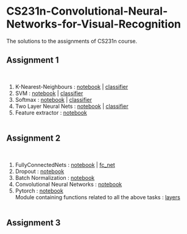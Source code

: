 # CS231n-Convolutional-Neural-Networks-for-Visual-Recognition
The solutions to the assignments of CS231n course. <br/> <h2>Assignment 1</h2><br/>
1. K-Nearest-Neighbours : [notebook](https://github.com/chefpr7/CS231n-Convolutional-Neural-Networks-for-Visual-Recognition/blob/master/assignment1/knn_solved.ipynb) | [classifier](https://github.com/chefpr7/CS231n-Convolutional-Neural-Networks-for-Visual-Recognition/blob/master/assignment1/cs231n/classifiers/k_nearest_neighbor.py)</br>
2. SVM : [notebook](https://github.com/chefpr7/CS231n-Convolutional-Neural-Networks-for-Visual-Recognition/blob/master/assignment1/svm_solved.ipynb) | [classifier](https://github.com/chefpr7/CS231n-Convolutional-Neural-Networks-for-Visual-Recognition/blob/master/assignment1/cs231n/classifiers/linear_svm.py)<br/>
3. Softmax :  [notebook](https://github.com/chefpr7/CS231n-Convolutional-Neural-Networks-for-Visual-Recognition/blob/master/assignment1/softmax_solved.ipynb) | [classifier](https://github.com/chefpr7/CS231n-Convolutional-Neural-Networks-for-Visual-Recognition/blob/master/assignment1/cs231n/classifiers/softmax.py)<br/>
4. Two Layer Neural Nets :  [notebook](https://github.com/chefpr7/CS231n-Convolutional-Neural-Networks-for-Visual-Recognition/blob/master/assignment1/two_layer_net.ipynb) | [classifier](https://github.com/chefpr7/CS231n-Convolutional-Neural-Networks-for-Visual-Recognition/blob/master/assignment1/cs231n/classifiers/neural_net.py)<br/>
5. Feature extractor :  [notebook](https://github.com/chefpr7/CS231n-Convolutional-Neural-Networks-for-Visual-Recognition/blob/master/assignment1/features_solved.ipynb)  <br/><br/>

<h2>Assignment 2 </h2><br/>

1. FullyConnectedNets : [notebook](https://github.com/chefpr7/CS231n-Convolutional-Neural-Networks-for-Visual-Recognition/blob/master/assignment2/FullyConnectedNets.ipynb) | [fc_net](https://github.com/chefpr7/CS231n-Convolutional-Neural-Networks-for-Visual-Recognition/blob/master/assignment2/cs231n/classifiers/fc_net.py)<br/>
2. Dropout : [notebook](https://github.com/chefpr7/CS231n-Convolutional-Neural-Networks-for-Visual-Recognition/blob/master/assignment2/Dropout.ipynb)<br/>
3. Batch Normalization : [notebook](https://github.com/chefpr7/CS231n-Convolutional-Neural-Networks-for-Visual-Recognition/blob/master/assignment2/BatchNormalization.ipynb)<br/>
4. Convolutional Neural Networks : [notebook](https://github.com/chefpr7/CS231n-Convolutional-Neural-Networks-for-Visual-Recognition/blob/master/assignment2/ConvolutionalNetworks.ipynb)</br>
5. Pytorch : [notebook](https://github.com/chefpr7/CS231n-Convolutional-Neural-Networks-for-Visual-Recognition/blob/master/assignment2/PyTorch.ipynb)<br/>
Module containing functions related to all the above tasks : [layers](https://github.com/chefpr7/CS231n-Convolutional-Neural-Networks-for-Visual-Recognition/blob/master/assignment2/cs231n/layers.py)<br/><br/>

<h2>Assignment 3 </h2><br/>
